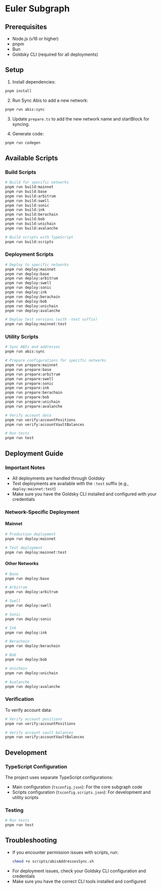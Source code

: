 # Euler Subgraph

## Prerequisites
- Node.js (v16 or higher)
- pnpm
- Bun
- Goldsky CLI (required for all deployments)

## Setup
1. Install dependencies:
```bash
pnpm install
```

2. Run Sync Abis to add a new network:
```bash
pnpm run abis:sync
```

3. Update `prepare.ts` to add the new network name and startBlock for syncing.

4. Generate code:
```bash
pnpm run codegen
```

## Available Scripts

### Build Scripts
```bash
# Build for specific networks
pnpm run build:mainnet
pnpm run build:base
pnpm run build:arbitrum
pnpm run build:swell
pnpm run build:sonic
pnpm run build:ink
pnpm run build:berachain
pnpm run build:bob
pnpm run build:unichain
pnpm run build:avalanche

# Build scripts with TypeScript
pnpm run build:scripts
```

### Deployment Scripts
```bash
# Deploy to specific networks
pnpm run deploy:mainnet
pnpm run deploy:base
pnpm run deploy:arbitrum
pnpm run deploy:swell
pnpm run deploy:sonic
pnpm run deploy:ink
pnpm run deploy:berachain
pnpm run deploy:bob
pnpm run deploy:unichain
pnpm run deploy:avalanche

# Deploy test versions (with -test suffix)
pnpm run deploy:mainnet:test
```

### Utility Scripts
```bash
# Sync ABIs and addresses
pnpm run abis:sync

# Prepare configurations for specific networks
pnpm run prepare:mainnet
pnpm run prepare:base
pnpm run prepare:arbitrum
pnpm run prepare:swell
pnpm run prepare:sonic
pnpm run prepare:ink
pnpm run prepare:berachain
pnpm run prepare:bob
pnpm run prepare:unichain
pnpm run prepare:avalanche

# Verify account data
pnpm run verify:accountPositions
pnpm run verify:accountVaultBalances

# Run tests
pnpm run test
```

## Deployment Guide

### Important Notes
- All deployments are handled through Goldsky
- Test deployments are available with the `:test` suffix (e.g., `deploy:mainnet:test`)
- Make sure you have the Goldsky CLI installed and configured with your credentials

### Network-Specific Deployment

#### Mainnet
```bash
# Production deployment
pnpm run deploy:mainnet

# Test deployment
pnpm run deploy:mainnet:test
```

#### Other Networks
```bash
# Base
pnpm run deploy:base

# Arbitrum
pnpm run deploy:arbitrum

# Swell
pnpm run deploy:swell

# Sonic
pnpm run deploy:sonic

# Ink
pnpm run deploy:ink

# Berachain
pnpm run deploy:berachain

# Bob
pnpm run deploy:bob

# Unichain
pnpm run deploy:unichain

# Avalanche
pnpm run deploy:avalanche
```

### Verification
To verify account data:
```bash
# Verify account positions
pnpm run verify:accountPositions

# Verify account vault balances
pnpm run verify:accountVaultBalances
```

## Development

### TypeScript Configuration
The project uses separate TypeScript configurations:
- Main configuration (`tsconfig.json`): For the core subgraph code
- Scripts configuration (`tsconfig.scripts.json`): For development and utility scripts

### Testing
```bash
# Run tests
pnpm run test
```

## Troubleshooting
- If you encounter permission issues with scripts, run:
  ```bash
  chmod +x scripts/abisAddressesSync.sh
  ```
- For deployment issues, check your Goldsky CLI configuration and credentials
- Make sure you have the correct CLI tools installed and configured
